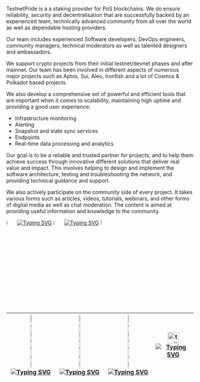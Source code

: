 
TestnetPride is a a staking provider for PoS blockchains. We do ensure reliability, security and decentralisation that are successfully backed by an experienced team, technically advanced community from all over the world as well as dependable hosting providers. 

Our team includes experienced Software developers, DevOps engineers, community managers, technical moderators as well as talented designers and ambassadors.

We support crypto projects from their initial testnet/devnet phases and after mainnet. 
Our team has been involved in different aspects of numerous major projects such as Aptos, Sui, Aleo, Ironfish and a lot of Cosmos & Polkadot based projects. 

We also develop a comprehensive set of powerful and efficient tools that are important when it comes to scalability, maintaining high uptime and providing a good user experience: 
- Infrastructure monitoring
- Alerting
- Snapshot and state sync services 
- Endpoints 
- Real-time data processing and analytics

Our goal is to be a reliable and trusted partner for projects, and to help them achieve success through innovative different solutions that deliver real value and impact. This involves helping to design and implement the software architecture, testing and troubleshooting the network, and providing technical guidance and support.

We also actively participate on the community side of every project. It takes various forms such as articles, videos, tutorials, webinars, and other forms of digital media as well as chat moderation. The content is aimed at providing useful information and knowledge to the community.


[<img src='https://user-images.githubusercontent.com/83868103/227769602-9a61b516-5586-4294-8ef5-aafe52ee5831.svg' alt='twitte'  width='5%'>](https://twitter.com/TestnetPride) [![Typing SVG](https://readme-typing-svg.demolab.com?font=Fira+Code&pause=1000&vCenter=true&width=200&height=45&lines=+++++++++Twitter+)](https://twitter.com/TestnetPride)  [<img src='https://user-images.githubusercontent.com/83868103/227769829-5761979b-3e99-442e-b1ea-54b869f77595.svg' alt='twitte'  width='5%'>](https://t.me/TestnetPride) [![Typing SVG](https://readme-typing-svg.demolab.com?font=Fira+Code&pause=1000&vCenter=true&width=200&height=45&lines=++++++++Telegram)](https://t.me/TestnetPride) 
[<img src='https://user-images.githubusercontent.com/83868103/227770203-e5856433-f156-4e66-b52d-0fe134c45b77.png' alt='twitte'  width='6%'>](https://twitter.com/TestnetPride) 

| [<img src='https://user-images.githubusercontent.com/83868103/227769602-9a61b516-5586-4294-8ef5-aafe52ee5831.svg' alt='twitter'  width='10%'>](https://twitter.com/TestnetPride) [![Typing SVG](https://readme-typing-svg.demolab.com?font=Fira+Code&pause=10000&vCenter=true&width=100%&height=35&lines=Twitter)](https://twitter.com/TestnetPride)  | [<img src='https://user-images.githubusercontent.com/83868103/227769602-9a61b516-5586-4294-8ef5-aafe52ee5831.svg' alt='twitter'  width='10%'>](https://twitter.com/TestnetPride) [![Typing SVG](https://readme-typing-svg.demolab.com?font=Fira+Code&pause=10000&vCenter=true&width=100%&height=35&lines=Twitter)](https://twitter.com/TestnetPride)  |[<img src='https://user-images.githubusercontent.com/83868103/227769602-9a61b516-5586-4294-8ef5-aafe52ee5831.svg' alt='twitter'  width='10%'>](https://twitter.com/TestnetPride) [![Typing SVG](https://readme-typing-svg.demolab.com?font=Fira+Code&pause=10000&vCenter=true&width=100%&height=35&lines=Twitter)](https://twitter.com/TestnetPride)  | [<img src='https://user-images.githubusercontent.com/83868103/227769602-9a61b516-5586-4294-8ef5-aafe52ee5831.svg' alt='twitter'  height='30'>](https://twitter.com/TestnetPride) [![Typing SVG](https://readme-typing-svg.demolab.com?font=Fira+Code&pause=10000&center=true&vCenter=false&width=100%&height=30%&lines=++++Twitter)](https://twitter.com/TestnetPride)  |
| ------------- | ------------- | ------------- | ------------- |


